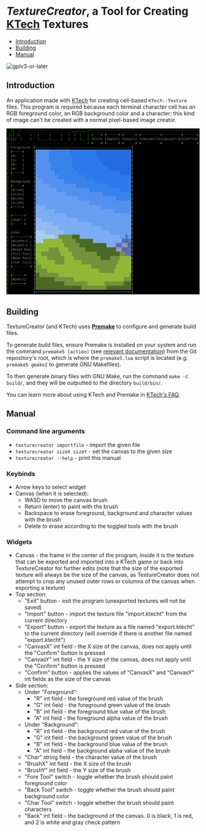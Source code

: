 # _TextureCreator_, a Tool for Creating [KTech](https://github.com/TheRealKaup/KTech) Textures

- [Introduction](#introduction)
- [Building](#building)
- [Manual](#manual)

![gplv3-or-later](https://www.gnu.org/graphics/gplv3-or-later.png)

## Introduction

An application made with [KTech](https://github.com/TheRealKaup/KTech) for creating cell-based `KTech::Texture` files. This program is required because each terminal character cell has an RGB foreground color, an RGB background color and a character; this kind of image can't be created with a normal pixel-based image creator.

![TextureCreator Screenshot](https://github.com/TheRealKaup/TheRealKaup/blob/main/texturecreatorscreenshot.png)

## Building

TextureCreator (and KTech) uses **[Premake](https://premake.github.io/)** to configure and generate build files.

To generate build files, ensure Premake is installed on your system and run the command `premake5 [action]` (see [relevant documentation](https://premake.github.io/docs/Using-Premake)) from the Git repository's root, which is where the `premake5.lua` script is located (e.g. `premake5 gmake2` to generate GNU Makefiles).

To then generate binary files with GNU Make, run the command `make -C build/`, and they will be outputted to the directory `build/bin/`.

You can learn more about using KTech and Premake in [KTech's FAQ](https://github.com/TheRealKaup/KTech/blob/master/documentation/faq.md#how-to-build-ktech-with-premake).

## Manual

### Command line arguments

- `texturecreator importfile` - import the given file
- `texturecreator sizeX sizeY` - set the canvas to the given size
- `texturecreator --help` - print this manual

### Keybinds

- Arrow keys to select widget
- Canvas (when it is selected):
    - WASD to move the canvas brush
    - Return (enter) to paint with the brush
    - Backspace to erase foreground, background and character values with the brush
    - Delete to erase according to the toggled tools with the brush
 
### Widgets

- Canvas - the frame in the center of the program, inside it is the texture that can be exported and imported into a KTech game or back into TextureCreator for further edits (note that the size of the exported texture will always be the size of the canvas, as TextureCreator does not attempt to crop any unused outer rows or columns of the canvas when exporting a texture)
- Top section:
    - "Exit" button - exit the program (unexported textures will not be saved)
    - "Import" button - import the texture file "import.ktecht" from the current directory
    - "Export" button - export the texture as a file named "export.ktecht" to the current directory (will override if there is another file named "export.ktecht")
    - "CanvasX" int field - the X size of the canvas, does not apply until the "Confirm" button is pressed
    - "CanvasY" int field - the Y size of the canvas, does not apply until the "Confirm" button is pressed
    - "Confirm" button - applies the values of "CanvasX" and "CanvasY" int fields as the size of the canvas
- Side section:
    - Under "Foreground":
        - "R" int field - the foreground red value of the brush
        - "G" int field - the foreground green value of the brush
        - "B" int field - the foreground blue value of the brush
        - "A" int field - the foreground alpha value of the brush
    - Under "Background":
        - "R" int field - the background red value of the brush
        - "G" int field - the background green value of the brush
        - "B" int field - the background blue value of the brush
        - "A" int field - the background alpha value of the brush
    - "Char" string field - the character value of the brush
    - "BrushX" int field - the X size of the brush
    - "BrushY" int field - the Y size of the brush
    - "Fore Tool" switch - toggle whether the brush should paint foreground color
    - "Back Tool" switch - toggle whether the brush should paint background color
    - "Char Tool" switch - toggle whether the brush should paint characters
    - "Back" int field - the background of the canvas. 0 is black, 1 is red, and 2 is white and gray check pattern
